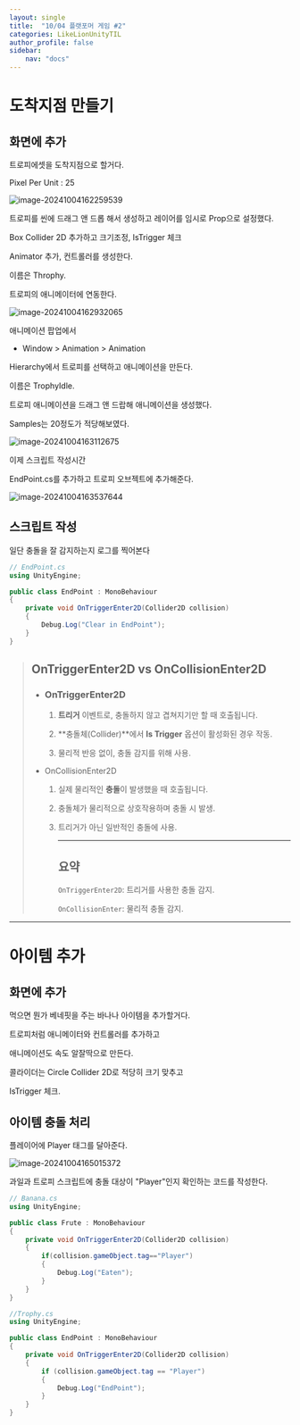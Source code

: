 ```yaml
---
layout: single
title:  "10/04 플랫포머 게임 #2"
categories: LikeLionUnityTIL
author_profile: false
sidebar:
    nav: "docs"
---
```


# 도착지점 만들기

## 화면에 추가

트로피에셋을 도착지점으로 할거다.

Pixel Per Unit : 25

![image-20241004162259539](../images/2024-10-04-LLU1004/image-20241004162259539.png)

트로피를 씬에 드래그 앤 드롭 해서 생성하고 레이어를 임시로 Prop으로 설정했다.

Box Collider 2D 추가하고 크기조정, IsTrigger 체크

Animator 추가, 컨트롤러를 생성한다.

이름은 Throphy.

트로피의 애니메이터에 연동한다.

![image-20241004162932065](../images/2024-10-04-LLU1004/image-20241004162932065.png)

애니메이션 팝업에서 

- Window > Animation > Animation

Hierarchy에서 트로피를 선택하고 애니메이션을 만든다.

이름은 TrophyIdle.

트로피 애니메이션을 드래그 앤 드랍해 애니메이션을 생성했다.

Samples는 20정도가 적당해보였다.

![image-20241004163112675](../images/2024-10-04-LLU1004/image-20241004163112675.png)

이제 스크립트 작성시간

EndPoint.cs를 추가하고 트로피 오브젝트에 추가해준다.

![image-20241004163537644](../images/2024-10-04-LLU1004/image-20241004163537644.png)

## 스크립트 작성

일단 충돌을 잘 감지하는지 로그를 찍어본다

```cs
// EndPoint.cs
using UnityEngine;

public class EndPoint : MonoBehaviour
{
    private void OnTriggerEnter2D(Collider2D collision)
    {
        Debug.Log("Clear in EndPoint");
    }
}
```

> ## OnTriggerEnter2D vs OnCollisionEnter2D
>
> - ###  **OnTriggerEnter2D**
>
>   1. **트리거** 이벤트로, 충돌하지 않고 겹쳐지기만 할 때 호출됩니다.
>
>   2. **충돌체(Collider)**에서 **Is Trigger** 옵션이 활성화된 경우 작동.
>
>   3. 물리적 반응 없이, 충돌 감지를 위해 사용.
>
> - OnCollisionEnter2D
>
>   1. 실제 물리적인 **충돌**이 발생했을 때 호출됩니다.
>
>   2. 충돌체가 물리적으로 상호작용하며 충돌 시 발생.
>
>   3. 트리거가 아닌 일반적인 충돌에 사용.
>
>      ___
>
>      ## 요약
>
>      `OnTriggerEnter2D`: 트리거를 사용한 충돌 감지.
>
>      `OnCollisionEnter`: 물리적 충돌 감지.

___

# 아이템 추가

## 화면에 추가

먹으면 뭔가 베네핏을 주는 바나나 아이템을 추가할거다.

트로피처럼 애니메이터와 컨트롤러를 추가하고

애니메이션도 속도 알잘딱으로 만든다.

콜라이더는 Circle Collider 2D로 적당히 크기 맞추고

IsTrigger 체크.



## 아이템 충돌 처리

플레이어에 Player 태그를 달아준다.

![image-20241004165015372](../images/2024-10-04-LLU1004/image-20241004165015372.png)

과일과 트로피 스크립트에 충돌 대상이 "Player"인지 확인하는 코드를 작성한다.

```cs
// Banana.cs
using UnityEngine;

public class Frute : MonoBehaviour
{
    private void OnTriggerEnter2D(Collider2D collision)
    {
        if(collision.gameObject.tag=="Player")
        {
            Debug.Log("Eaten");
        }
    }
}

```

```cs
//Trophy.cs
using UnityEngine;

public class EndPoint : MonoBehaviour
{
    private void OnTriggerEnter2D(Collider2D collision)
    {
        if (collision.gameObject.tag == "Player")
        {
            Debug.Log("EndPoint");
        }
    }
}

```

